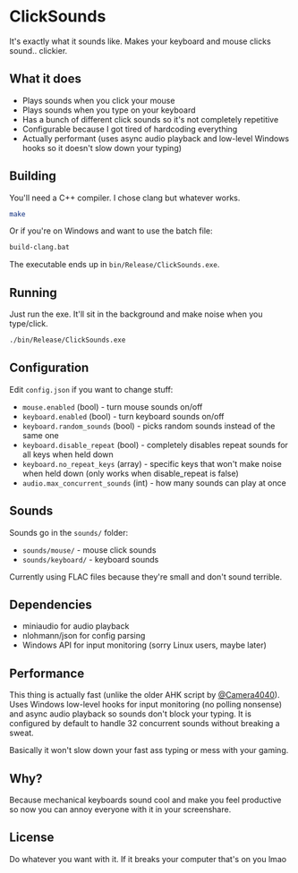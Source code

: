 # ClickSounds

It's exactly what it sounds like. Makes your keyboard and mouse clicks sound.. clickier.

## What it does

- Plays sounds when you click your mouse
- Plays sounds when you type on your keyboard  
- Has a bunch of different click sounds so it's not completely repetitive
- Configurable because I got tired of hardcoding everything
- Actually performant (uses async audio playback and low-level Windows hooks so it doesn't slow down your typing)

## Building

You'll need a C++ compiler. I chose clang but whatever works.

```bash
make
```

Or if you're on Windows and want to use the batch file:
```bash
build-clang.bat
```

The executable ends up in `bin/Release/ClickSounds.exe`.

## Running

Just run the exe. It'll sit in the background and make noise when you type/click.

```bash
./bin/Release/ClickSounds.exe
```

## Configuration

Edit `config.json` if you want to change stuff:

- `mouse.enabled` (bool) - turn mouse sounds on/off
- `keyboard.enabled` (bool) - turn keyboard sounds on/off  
- `keyboard.random_sounds` (bool) - picks random sounds instead of the same one
- `keyboard.disable_repeat` (bool) - completely disables repeat sounds for all keys when held down
- `keyboard.no_repeat_keys` (array) - specific keys that won't make noise when held down (only works when disable_repeat is false)
- `audio.max_concurrent_sounds` (int) - how many sounds can play at once

## Sounds

Sounds go in the `sounds/` folder:
- `sounds/mouse/` - mouse click sounds
- `sounds/keyboard/` - keyboard sounds

Currently using FLAC files because they're small and don't sound terrible.

## Dependencies

- miniaudio for audio playback
- nlohmann/json for config parsing
- Windows API for input monitoring (sorry Linux users, maybe later)

## Performance

This thing is actually fast (unlike the older AHK script by [@Camera4040](https://github.com/camera4040)). Uses Windows low-level hooks for input monitoring (no polling nonsense) and async audio playback so sounds don't block your typing. It is configured by default to handle 32 concurrent sounds without breaking a sweat.

Basically it won't slow down your fast ass typing or mess with your gaming.

## Why?

Because mechanical keyboards sound cool and make you feel productive so now you can annoy everyone with it in your screenshare.

## License

Do whatever you want with it. If it breaks your computer that's on you lmao
